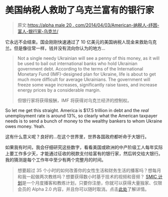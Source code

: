 # 美国纳税人救助了乌克兰富有的银行家

> 原文:[https://alpha male 20 . com/2014/04/03/American-纳税人-纾困-富人-银行家-乌克兰/](https://alphamale20.com/2014/04/03/american-taxpayers-bail-rich-bankers-ukraine/)

它永远不会结束。国会刚刚快速通过了 10 亿美元的美国纳税人现金来救助乌克兰。但是像往常一样，钱并没有流向你认为的地方...

> Not a single needy Ukrainian will see a penny of this money, as it will be used to bail out international banks who hold Ukrainian government debt. According to the terms of the International Monetary Fund (IMF)-designed plan for Ukraine, life is about to get much more difficult for average Ukrainians. The government will freeze some wage increases, significantly raise taxes, and increase energy prices by a considerable margin.
> 
> 但银行家将获得报酬，IMF 将获得对乌克兰经济的控制权。

So let me get this straight. America is $17.5 trillion in debt and the *real* unemployment rate is around 13%, so clearly what the American taxpayer needs is to send a bunch of money to the wealthy bankers to whom Ukraine owes money. Yeah.

这有什么意义呢？良好的...在这个世界里，世界各国政府都听命于大银行。

如果我有时间，我会仔细研究这些数字，看看美国或欧洲的中产阶级工人每年实际上要工作多少天，才能通过征收的税款支付给富有的银行家，然后转交给大银行。我的猜测是每个工作年中至少有两个完整月的时间。

> 想要超过 35 个小时的如何改善你的女性生活和财务生活的播客吗？想每月和我一起做两次教练吗？想要获得数小时基于技术的视频和音频？ [SMIC 计划](https://alphamale20.kartra.com/page/vIL17)是一个月度播客和教练计划，只要你注册，你就可以获得大量独家、仅限会员的 Alpha 2.0 内容，并且你可以随时取消。点击[此处](https://alphamale20.kartra.com/page/vIL17)了解详情。